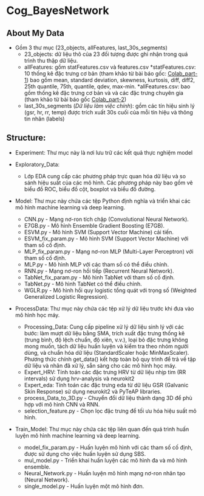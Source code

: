 # Cog_BayesNetwork

## About My Data
- Gồm 3 thư mục (23_objects, allFeatures, last_30s_segments)
	+ 23_objects: dữ liệu thô của 23 đối tượng được ghi nhận trong quá trình thu thập dữ liệu. 
	+ allFeatures: gồm statFeatures.csv và features.csv
		*statFeatures.csv: 10 thống kê đặc trưng cơ bản (tham khảo từ bài báo gốc: [Colab_part-1](https://colab.research.google.com/drive/1adYKWqgSsky0z5LITB9QjsFTmL7g90gH?usp=sharing)) bao gồm mean, standard deviation, skewness, kurtosis, diff, diff2, 25th quantile, 75th, quantile, qdev, max-min.
		*allFeatures.csv: bao gồm thống kê đặc trưng cơ bản và và các đặc trưng chuyên gia (tham khảo từ bài báo gốc [Colab_part-2](https://colab.research.google.com/drive/1adYKWqgSsky0z5LITB9QjsFTmL7g90gH?usp=sharing))
	+ last_30s_segments (_Dữ liệu làm việc chính_): gồm các tín hiệu sinh lý (gsr, hr, rr, temp) được trích xuất 30s cuối của mỗi tín hiệu và thông tin nhãn (labels) 

## Structure:
- Experiment: Thư mục này là nơi lưu trữ các kết quả thực nghiệm model

-  Exploratory_Data: 
    + Lớp EDA cung cấp các phương pháp trực quan hóa dữ liệu và so sánh hiệu suất của các mô hình. Các phương pháp này bao gồm vẽ biểu đồ ROC, biểu đồ cột, boxplot và biểu đồ đường.

- Model: Thư mục này chứa các tệp Python định nghĩa và triển khai các mô hình machine learning và deep learning.
    + CNN.py - Mạng nơ-ron tích chập (Convolutional Neural Network).
    + E7GB.py - Mô hình Ensemble Gradient Boosting (E7GB).
    + ESVM.py - Mô hình SVM (Support Vector Machine) cải tiến.
    + ESVM_fix_param.py - Mô hình SVM (Support Vector Machine) với tham số cố định.
    + MLP_fix_param.py - Mạng nơ-ron MLP (Multi-Layer Perceptron) với tham số cố định.
    + MLP.py - Mô hình MLP với các tham số có thể điều chỉnh.
    + RNN.py - Mạng nơ-ron hồi tiếp (Recurrent Neural Network).
    + TabNet_fix_param.py - Mô hình TabNet với tham số cố định.
    + TabNet.py - Mô hình TabNet có thể điều chỉnh.
    + WGLR.py - Mô hình hồi quy logistic tổng quát với trọng số (Weighted Generalized Logistic Regression).
	
- ProcessData: Thư mục này chứa các tệp xử lý dữ liệu trước khi đưa vào mô hình học máy.
    + Processing_Data: Cung cấp pipeline xử lý dữ liệu sinh lý với các bước: làm mượt dữ liệu bằng SMA, trích xuất đặc trưng thống kê (trung bình, độ lệch chuẩn, độ xiên, v.v.), loại bỏ đặc trưng không mong muốn, tách dữ liệu huấn luyện và kiểm tra theo nhóm người dùng, và chuẩn hóa dữ liệu (StandardScaler hoặc MinMaxScaler). Phương thức chính get_data() kết hợp toàn bộ quy trình để trả về tập dữ liệu và nhãn đã xử lý, sẵn sàng cho các mô hình học máy.
	+ Expert_HRV: Tính toán các đặc trưng HRV từ dữ liệu nhịp tim (RR intervals) sử dụng hrv-analysis và neurokit2
	+ Expert_eda: Tính toán các đặc trưng eda từ dữ liệu GSR (Galvanic Skin Response) sử dụng neurokit2 và PyTeAP libraries.
    + process_Data_to_3D.py - Chuyển đổi dữ liệu thành dạng 3D để phù hợp với mô hình CNN và RNN.
    + selection_feature.py - Chọn lọc đặc trưng để tối ưu hóa hiệu suất mô hình.

- Train_Model: Thư mục này chứa các tệp liên quan đến quá trình huấn luyện mô hình machine learning và deep learning.
    + model_fix_param.py - Huấn luyện mô hình với các tham số cố định, được sử dụng cho việc huấn luyện sử dụng SBS.
    + mul_model.py - Triển khai huấn luyện các mô hình đa và mô hình ensemble.
    + Neural_Network.py - Huấn luyện mô hình mạng nơ-ron nhân tạo (Neural Network).
    + single_model.py - Huấn luyện một mô hình đơn.
